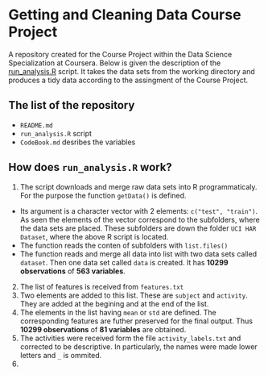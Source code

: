 # Getting and Cleaning Data Course Project
A repository created for the Course Project within the Data Science Specialization at Coursera. Below is given the description of the [run_analysis.R](run_analysis.R) script. It takes the data sets from the working directory and produces a tidy data according to the assingment of the Course Project. 
## The list of the repository
* `README.md`
* `run_analysis.R` script
* `CodeBook.md` desribes the variables

## How does `run_analysis.R` work? 
1. The script downloads and merge raw data sets into R programmaticaly. For the purpose the function `getData()` is defined. 
  + Its argument is a character vector with 2 elements: `c("test", "train")`. As seen the elements of the vector correspond to the subfolders, where the data sets are placed. These subfolders are down the folder `UCI HAR Dataset`, where the above R script is located.
  + The function reads the conten of subfolders with `list.files()` 
  + The function reads and merge all data into list with two data sets called `dataset`. Then one data set called `data` is created. It has **10299 observations** of **563 variables**.  
2. The list of features is received from `features.txt`
3. Two elements are added to this list. These are `subject` and `activity`. They are added at the begining and at the end of the list. 
4. The elements in the list having `mean` or `std` are defined. The corresponding features are futher preserved for the final output. Thus **10299 observations** of **81 variables** are obtained.
5. The activities were received form the file `activity_labels.txt` and corrected to be descriptive. In particularly, the names were made lower letters and `_` is ommited. 
6. 
